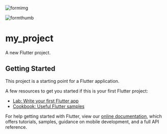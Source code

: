![formimg](https://user-images.githubusercontent.com/49120359/134105592-02a9e00c-0cc1-4d77-9b34-3c317480d12c.PNG)

![formthumb](https://user-images.githubusercontent.com/49120359/134105600-1b786f91-cc63-4e37-8af1-2e17e1308f51.png)



# my_project

A new Flutter project.

## Getting Started

This project is a starting point for a Flutter application.

A few resources to get you started if this is your first Flutter project:

- [Lab: Write your first Flutter app](https://flutter.dev/docs/get-started/codelab)
- [Cookbook: Useful Flutter samples](https://flutter.dev/docs/cookbook)

For help getting started with Flutter, view our
[online documentation](https://flutter.dev/docs), which offers tutorials,
samples, guidance on mobile development, and a full API reference.
